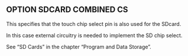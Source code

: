 ## OPTION SDCARD COMBINED CS

This specifies that the touch chip select pin is also used for the SDcard.

In this case external circuitry is needed to implement the SD chip select.

See “SD Cards” in the chapter “Program and Data Storage”.

